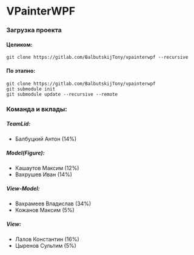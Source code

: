 # VPainterWPF

### Загрузка проекта
#### Целиком:
    git clone https://gitlab.com/BalbutskijTony/vpainterwpf --recursive
#### По этапно:
	git clone https://gitlab.com/BalbutskijTony/vpainterwpf
	git submodule init
	git submodule update --recursive --remote


### Команда и вклады:
##### TeamLid: 
 - Балбуцкий Антон (14%)

##### Model(Figure):
 - Кашаутов Максим (12%)
 - Вахрушев Иван (14%)

##### View-Model:
 - Вахрамеев Владислав (34%)
 - Кожанов Максим (5%)

##### View:
 - Лалов Константин (16%)
 - Цыренов Сультим (5%)
